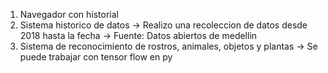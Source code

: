 1. Navegador con historial
2. Sistema historico de datos -> Realizo una recoleccion de datos desde 2018 hasta la fecha -> Fuente: Datos abiertos de medellin
3. Sistema de reconocimiento de rostros, animales, objetos y plantas -> Se puede trabajar con tensor flow en py

